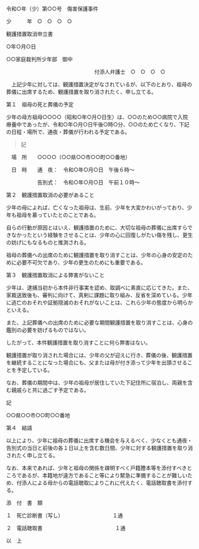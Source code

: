 令和○年（少）第○○号　傷害保護事件

少　　　年　○　○　○　○

観護措置取消申立書

○年○月○日

○○家庭裁判所少年部　御中

　　　　　　　　　　　　　　　　　付添人弁護士　○　○　○　○

　上記少年に対しては、観護措置決定がなされているが、以下のとおり、祖母の葬儀に出席するため、観護措置を取り消されたく、申し立てる。

第１　祖母の死と葬儀の予定

少年の母方祖母○○○○（昭和○年○月○日生）は、○○のため○○病院で入院療養中であったが、令和○年○月○日午後○時○分、○○のため亡くなり、下記の日程・場所で、通夜・葬儀が行われる予定である。

> 記

　場　所　　○○○○（○○県○○市○○町○○番地）

　日　時　　通　夜：　令和○年○月○日　午後６時～

　　　　　　告別式：　令和○年○月○日　午前１０時～

第２　観護措置取消の必要があること

少年の母によれば、亡くなった祖母は、生前、少年を大変かわいがっており、少年も祖母を慕っていたとのことである。

自らの行動が原因とはいえ、観護措置のために、大切な祖母の葬儀に出席すらできなかったという経験をさせることは、少年の心に回復しがたい傷を残し、更生の妨げにもなるものと推測される。

祖母の葬儀への出席のために観護措置を取り消すことは、少年の心身の安定のために必要不可欠であり、少年の更生のためにも重要である。

第３　観護措置取消による弊害がないこと

少年は、逮捕当初から本件非行事実を認め、取調べに素直に応じてきた。また、家裁送致後も、審判に向けて、真剣に課題に取り組み、反省を深めている。少年に逃亡のおそれや証拠隠滅のおそれがないことは、これら少年の態度から明らかといえる。

また、上記葬儀への出席のために必要な期間観護措置を取り消すことは、心身の鑑別の必要を妨げるものではない。

したがって、本件観護措置を取り消すことに何ら弊害はない。

観護措置が取り消された場合には、少年の父が迎えに行き、葬儀の後、観護措置を継続することになった場合にも、父または母が付き添って少年を出頭させることを予定している。

なお、葬儀の期間中は、少年の祖母が居住していた下記住所に宿泊し、両親を含む親戚らと共に過ごす予定である。

記

○○県○○市○○町○○番地

第４　結語

以上により、少年に祖母の葬儀に出席する機会を与えるべく、少なくとも通夜・告別式の当日と前後の各１日以上を含む数日間、少年に対する観護措置を取り消されたく申し立てる。

なお、本来であれば、少年と祖母の関係を疎明すべく戸籍謄本等を添付すべきところであるが、本籍地が遠方であること等により緊急に準備することが難しいため、付添人による母からの電話聴取によりこれに代えたく、電話聴取書を添付する。

添　付　書　類

１　死亡診断書（写し）　　　　　　　　　　１通

２　電話聴取書　　　　　　　　　　　　　　１通

以　上
